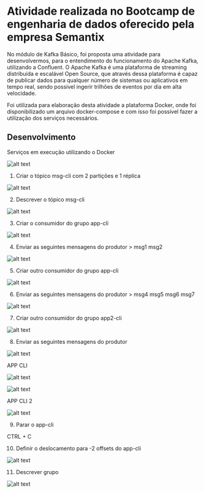 # Atividade realizada no Bootcamp de engenharia de dados oferecido pela empresa Semantix

  No módulo de Kafka Básico, foi proposta uma atividade para desenvolvermos,
para o entendimento do funcionamento do Apache Kafka, utilizando a Confluent.
  O Apache Kafka é uma  plataforma de streaming distribuída  e escalável Open Source, que através dessa plataforma
é capaz de publicar dados para qualquer número de sistemas ou aplicativos em tempo real, sendo possível ingerir trilhões de eventos por dia
em alta velocidade.

  Foi utilizada para elaboração desta atividade a plataforma Docker, onde foi disponibilizado
um arquivo docker-compose e com isso foi possível fazer a utilização dos serviços necessários.

## Desenvolvimento 

Serviços em execução utilizando o Docker

![alt text](https://github.com/GumaFernando/Kafka_Atividade_semantix/blob/main/docker.PNG)

1. Criar o tópico msg-cli com 2 partições e 1 réplica

![alt text](https://github.com/GumaFernando/Kafka_Atividade_semantix/blob/main/1.png)

2. Descrever o tópico msg-cli

![alt text](https://github.com/GumaFernando/Kafka_Atividade_semantix/blob/main/2.png)

3. Criar o consumidor do grupo app-cli

![alt text](https://github.com/GumaFernando/Kafka_Atividade_semantix/blob/main/3.png)

4. Enviar as seguintes mensagens do produtor > msg1 msg2

![alt text](https://github.com/GumaFernando/Kafka_Atividade_semantix/blob/main/4.png)

5. Criar outro consumidor do grupo app-cli

![alt text](https://github.com/GumaFernando/Kafka_Atividade_semantix/blob/main/5.png)

6. Enviar as seguintes mensagens do produtor > msg4 msg5 msg6 msg7

![alt text](https://github.com/GumaFernando/Kafka_Atividade_semantix/blob/main/6.png)

7. Criar outro consumidor do grupo app2-cli

![alt text](https://github.com/GumaFernando/Kafka_Atividade_semantix/blob/main/7.png)


8. Enviar as seguintes mensagens do produtor

![alt text](https://github.com/GumaFernando/Kafka_Atividade_semantix/blob/main/8.png)

APP CLI

![alt text](https://github.com/GumaFernando/Kafka_Atividade_semantix/blob/main/appcli.png)

![alt text](https://github.com/GumaFernando/Kafka_Atividade_semantix/blob/main/appcli_b.png)

APP CLI 2

![alt text](https://github.com/GumaFernando/Kafka_Atividade_semantix/blob/main/appcli2.png)

9. Parar o app-cli

CTRL + C

10. Definir o deslocamento para -2 offsets do app-cli

![alt text](https://github.com/GumaFernando/Kafka_Atividade_semantix/blob/main/10.png)

11. Descrever grupo

![alt text](https://github.com/GumaFernando/Kafka_Atividade_semantix/blob/main/11.png)


